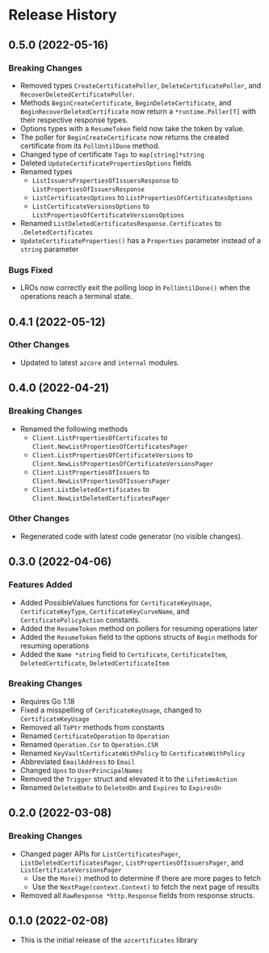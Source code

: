 # Release History

## 0.5.0 (2022-05-16)

### Breaking Changes
* Removed types `CreateCertificatePoller`, `DeleteCertificatePoller`, and `RecoverDeletedCertificatePoller`.
* Methods `BeginCreateCertificate`, `BeginDeleteCertificate`, and `BeginRecoverDeletedCertificate` now return a `*runtime.Poller[T]` with their respective response types.
* Options types with a `ResumeToken` field now take the token by value.
* The poller for `BeginCreateCertificate` now returns the created certificate from its `PollUntilDone` method.
* Changed type of certificate `Tags` to `map[string]*string`
* Deleted `UpdateCertificatePropertiesOptions` fields
* Renamed types
  * `ListIssuersPropertiesOfIssuersResponse` to `ListPropertiesOfIssuersResponse`
  * `ListCertificatesOptions` to `ListPropertiesOfCertificatesOptions`
  * `ListCertificateVersionsOptions` to `ListPropertiesOfCertificateVersionsOptions`
* Renamed `ListDeletedCertificatesResponse.Certificates` to `.DeletedCertificates`
* `UpdateCertificateProperties()` has a `Properties` parameter instead of a `string` parameter

### Bugs Fixed
* LROs now correctly exit the polling loop in `PollUntilDone()` when the operations reach a terminal state.

## 0.4.1 (2022-05-12)

### Other Changes
* Updated to latest `azcore` and `internal` modules.

## 0.4.0 (2022-04-21)

### Breaking Changes
* Renamed the following methods
  * `Client.ListPropertiesOfCertificates` to `Client.NewListPropertiesOfCertificatesPager`
  * `Client.ListPropertiesOfCertificateVersions` to `Client.NewListPropertiesOfCertificateVersionsPager`
  * `Client.ListPropertiesOfIssuers` to `Client.NewListPropertiesOfIssuersPager`
  * `Client.ListDeletedCertificates` to `Client.NewListDeletedCertificatesPager`

### Other Changes
* Regenerated code with latest code generator (no visible changes).

## 0.3.0 (2022-04-06)

### Features Added
* Added PossibleValues functions for `CertificateKeyUsage`, `CertificateKeyType`, `CertificateKeyCurveName`, and `CertificatePolicyAction` constants.
* Added the `ResumeToken` method on pollers for resuming operations later
* Added the `ResumeToken` field to the options structs of `Begin` methods for resuming operations
* Added the `Name *string` field to `Certificate`, `CertificateItem`, `DeletedCertificate`, `DeletedCertificateItem`

### Breaking Changes
* Requires Go 1.18
* Fixed a misspelling of `CerificateKeyUsage`, changed to `CertificateKeyUsage`
* Removed all `ToPtr` methods from constants
* Renamed `CertificateOperation` to `Operation`
* Renamed `Operation.Csr` to `Operation.CSR`
* Renamed `KeyVaultCertificateWithPolicy` to `CertificateWithPolicy`
* Abbreviated `EmailAddress` to `Email`
* Changed `Upns` to `UserPrincipalNames`
* Removed the `Trigger` struct and elevated it to the `LifetimeAction`
* Renamed `DeletedDate` to `DeletedOn` and `Expires` to `ExpiresOn`

## 0.2.0 (2022-03-08)

### Breaking Changes
* Changed pager APIs for `ListCertificatesPager`, `ListDeletedCertificatesPager`, `ListPropertiesOfIssuersPager`, and `ListCertificateVersionsPager`
    * Use the `More()` method to determine if there are more pages to fetch
    * Use the `NextPage(context.Context)` to fetch the next page of results
* Removed all `RawResponse *http.Response` fields from response structs.

## 0.1.0 (2022-02-08)
* This is the initial release of the `azcertificates` library
